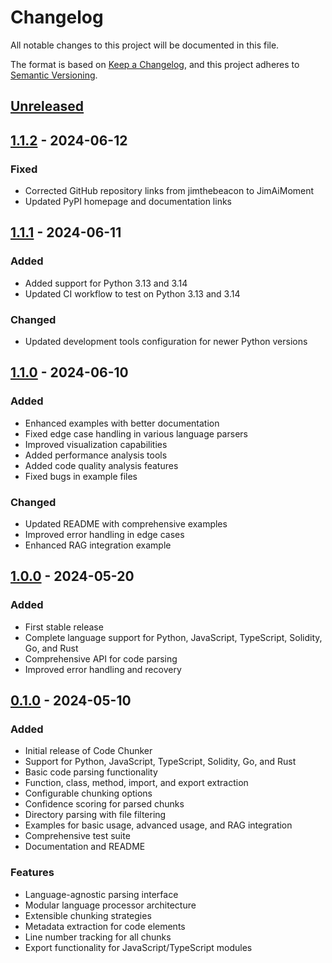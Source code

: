# Changelog

All notable changes to this project will be documented in this file.

The format is based on [Keep a Changelog](https://keepachangelog.com/en/1.0.0/),
and this project adheres to [Semantic Versioning](https://semver.org/spec/v2.0.0.html).

## [Unreleased]

## [1.1.2] - 2024-06-12

### Fixed
- Corrected GitHub repository links from jimthebeacon to JimAiMoment
- Updated PyPI homepage and documentation links

## [1.1.1] - 2024-06-11

### Added
- Added support for Python 3.13 and 3.14
- Updated CI workflow to test on Python 3.13 and 3.14

### Changed
- Updated development tools configuration for newer Python versions

## [1.1.0] - 2024-06-10

### Added
- Enhanced examples with better documentation
- Fixed edge case handling in various language parsers
- Improved visualization capabilities
- Added performance analysis tools
- Added code quality analysis features
- Fixed bugs in example files

### Changed
- Updated README with comprehensive examples
- Improved error handling in edge cases
- Enhanced RAG integration example

## [1.0.0] - 2024-05-20

### Added
- First stable release
- Complete language support for Python, JavaScript, TypeScript, Solidity, Go, and Rust
- Comprehensive API for code parsing
- Improved error handling and recovery

## [0.1.0] - 2024-05-10

### Added
- Initial release of Code Chunker
- Support for Python, JavaScript, TypeScript, Solidity, Go, and Rust
- Basic code parsing functionality
- Function, class, method, import, and export extraction
- Configurable chunking options
- Confidence scoring for parsed chunks
- Directory parsing with file filtering
- Examples for basic usage, advanced usage, and RAG integration
- Comprehensive test suite
- Documentation and README

### Features
- Language-agnostic parsing interface
- Modular language processor architecture
- Extensible chunking strategies
- Metadata extraction for code elements
- Line number tracking for all chunks
- Export functionality for JavaScript/TypeScript modules

[Unreleased]: https://github.com/JimAiMoment/code-chunker/compare/v1.1.2...HEAD
[1.1.2]: https://github.com/JimAiMoment/code-chunker/compare/v1.1.1...v1.1.2
[1.1.1]: https://github.com/JimAiMoment/code-chunker/compare/v1.1.0...v1.1.1
[1.1.0]: https://github.com/JimAiMoment/code-chunker/compare/v1.0.0...v1.1.0
[1.0.0]: https://github.com/JimAiMoment/code-chunker/compare/v0.1.0...v1.0.0
[0.1.0]: https://github.com/JimAiMoment/code-chunker/releases/tag/v0.1.0
